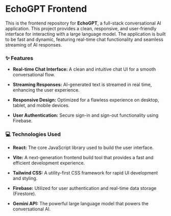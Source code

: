 # EchoGPT Frontend

This is the frontend repository for **EchoGPT**, a full-stack conversational AI application. This project provides a clean, responsive, and user-friendly interface for interacting with a large language model. The application is built to be fast and dynamic, featuring real-time chat functionality and seamless streaming of AI responses.

### ✨ Features

* **Real-time Chat Interface:** A clean and intuitive chat UI for a smooth conversational flow.

* **Streaming Responses:** AI-generated text is streamed in real time, enhancing the user experience.

* **Responsive Design:** Optimized for a flawless experience on desktop, tablet, and mobile devices.

* **User Authentication:** Secure sign-in and sign-out functionality using Firebase.

### 💻 Technologies Used

* **React:** The core JavaScript library used to build the user interface.

* **Vite:** A next-generation frontend build tool that provides a fast and efficient development experience.

* **Tailwind CSS:** A utility-first CSS framework for rapid UI development and styling.

* **Firebase:** Utilized for user authentication and real-time data storage (Firestore).

* **Gemini API:** The powerful large language model that powers the conversational AI.
